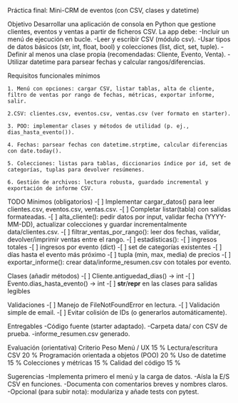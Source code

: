 Práctica final: Mini-CRM de eventos (con CSV, clases y datetime)

Objetivo
Desarrollar una aplicación de consola en Python que gestione clientes, eventos y ventas a partir de ficheros CSV. La app debe:
    -Incluir un menú de ejecución en bucle.
    -Leer y escribir CSV (módulo csv).
    -Usar tipos de datos básicos (str, int, float, bool) y colecciones (list, dict, set, tuple).
    -Definir al menos una clase propia (recomendadas: Cliente, Evento, Venta).
    -Utilizar datetime para parsear fechas y calcular rangos/diferencias.

Requisitos funcionales mínimos    

    1. Menú con opciones: cargar CSV, listar tablas, alta de cliente, filtro de ventas por rango de fechas, métricas, exportar informe, salir.
    
    2.CSV: clientes.csv, eventos.csv, ventas.csv (ver formato en starter).

    3. POO: implementar clases y métodos de utilidad (p. ej., dias_hasta_evento()).

    4. Fechas: parsear fechas con datetime.strptime, calcular diferencias con date.today().

    5. Colecciones: listas para tablas, diccionarios índice por id, set de categorías, tuplas para devolver resúmenes.

    6. Gestión de archivos: lectura robusta, guardado incremental y exportación de informe CSV.


TODO
Mínimos (obligatorios)
    -[ ] Implementar cargar_datos() para leer clientes.csv, eventos.csv, ventas.csv.
    -[ ] Completar listar(tabla) con salidas formateadas.
    -[ ] alta_cliente(): pedir datos por input, validar fecha (YYYY-MM-DD), actualizar colecciones y guardar incrementalmente data/clientes.csv.
    -[ ] filtrar_ventas_por_rango(): leer dos fechas, validar, devolver/imprimir ventas entre el rango.
    -[ ] estadisticas():
    -[ ] ingresos totales
    -[ ] ingresos por evento (dict)
    -[ ] set de categorías existentes
    -[ ] días hasta el evento más próximo
    -[ ] tupla (min, max, media) de precios
    -[ ] exportar_informe(): crear data/informe_resumen.csv con totales por evento.


Clases (añadir métodos)
    -[ ] Cliente.antiguedad_dias() -> int
    -[ ] Evento.dias_hasta_evento() -> int
    -[ ] __str__/__repr__ en las clases para salidas legibles


Validaciones
    -[ ] Manejo de FileNotFoundError en lectura.
    -[ ] Validación simple de email.
    -[ ] Evitar colisión de IDs (o generarlos automáticamente).


Entregables
    -Código fuente (starter adaptado).
    -Carpeta data/ con CSV de prueba.
    -informe_resumen.csv generado.


Evaluación (orientativa)
Criterio                                Peso
Menú / UX                               15 %
Lectura/escritura CSV	                20 %
Programación orientada a objetos (POO)	20 %
Uso de datetime	                        15 %
Colecciones y métricas	                15 %
Calidad del código	                    15 %


Sugerencias
    -Implementa primero el menú y la carga de datos.
    -Aísla la E/S CSV en funciones.
    -Documenta con comentarios breves y nombres claros.
    -Opcional (para subir nota): modulariza y añade tests con pytest.

